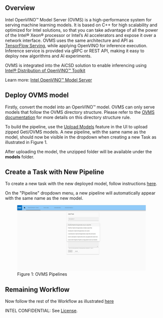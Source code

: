 ## Overview

Intel OpenVINO™ Model Server (OVMS) is a high-performance system for serving machine learning models. It is based on C++ for high scalability and optimized for Intel solutions, so that you can take advantage of all the power of the Intel® Xeon® processor or Intel’s AI accelerators and expose it over a network interface. OVMS uses the same architecture and API as [TensorFlow Serving](https://github.com/tensorflow/serving), while applying OpenVINO for inference execution. Inference service is provided via gRPC or REST API, making it easy to deploy new algorithms and AI experiments.

OVMS is integrated into the AiCSD solution to enable inferencing using ​[Intel® Distribution of OpenVINO™ Toolkit](https://www.intel.com/content/www/us/en/developer/tools/openvino-toolkit/overview.html)

Learn more: [Intel OpenVINO™ Model Server](https://docs.openvino.ai/latest/ovms_what_is_openvino_model_server.html#openvino-model-server)

## Deploy OVMS model

Firstly, convert the model into an OpenVINO™ model. OVMS can only serve models that follow the OVMS directory structure. Please refer to the [OVMS documentation](https://docs.openvino.ai/latest/ovms_docs_models_repository.html) for more details on this directory structure rule.

To build the pipeline, use the [Upload Models](../../getting-started/ms-web-ui-guide-upload-model.md) feature in the UI to upload zipped Geti/OVMS models. A new pipeline, with the same name as the model, should now be visible in the dropdown when creating a new Task as illustrated in Figure 1.

After uploading the model, the unzipped folder will be available under the **models** folder. 

## Create a Task with New Pipeline

To create a new task with the new deployed model, follow instructions [here](../../getting-started/ms-web-ui-guide-tasks.md#create-task).

On the "Pipeline" dropdown menu, a new pipeline will automatically appear with the same name as the new model.

<figure class="figure-image">
<img src="../../images/OvmsPipeline.jpg" alt="Figure 1: OVMS Pipelines">
<figcaption>Figure 1: OVMS Pipelines</figcaption>
</figure>

## Remaining Workflow

Now follow the rest of the Workflow as illustrated [here](../../getting-started/basic-workflow.md)

INTEL CONFIDENTIAL: See [License](../../LICENSE.md).
